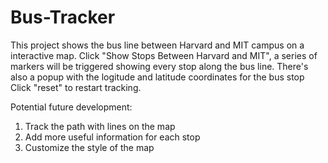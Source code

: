 # Bus-Tracker

This project shows the bus line between Harvard and MIT campus on a interactive map.
Click "Show Stops Between Harvard and MIT", a series of markers will be triggered showing every stop along the bus line. There's also a popup with the logitude and latitude coordinates for the bus stop
Click "reset" to restart tracking.

Potential future development:
  1) Track the path with lines on the map
  2) Add more useful information for each stop
  3) Customize the style of the map

